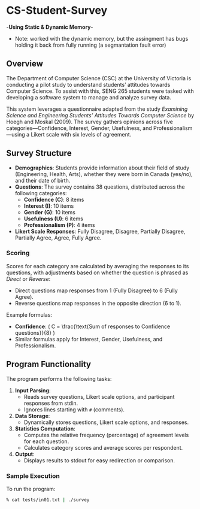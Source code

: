 # CS-Student-Survey
-**Using Static & Dynamic Memory**-
* Note: worked with the dynamic memory, but the assingment has bugs holding it back from fully running (a segmantation fault error)
  
## Overview

The Department of Computer Science (CSC) at the University of Victoria is conducting a pilot study to understand students’ attitudes towards Computer Science. To assist with this, SENG 265 students were tasked with developing a software system to manage and analyze survey data.

This system leverages a questionnaire adapted from the study *Examining Science and Engineering Students’ Attitudes Towards Computer Science* by Hoegh and Moskal (2009). The survey gathers opinions across five categories—Confidence, Interest, Gender, Usefulness, and Professionalism—using a Likert scale with six levels of agreement.

## Survey Structure

- **Demographics**: Students provide information about their field of study (Engineering, Health, Arts), whether they were born in Canada (yes/no), and their date of birth.
- **Questions**: The survey contains 38 questions, distributed across the following categories:
  - **Confidence (C)**: 8 items
  - **Interest (I)**: 10 items
  - **Gender (G)**: 10 items
  - **Usefulness (U)**: 6 items
  - **Professionalism (P)**: 4 items
- **Likert Scale Responses**: Fully Disagree, Disagree, Partially Disagree, Partially Agree, Agree, Fully Agree.

### Scoring

Scores for each category are calculated by averaging the responses to its questions, with adjustments based on whether the question is phrased as *Direct* or *Reverse*:
- Direct questions map responses from 1 (Fully Disagree) to 6 (Fully Agree).
- Reverse questions map responses in the opposite direction (6 to 1).

Example formulas:
- **Confidence**: \( C = \frac{\text{Sum of responses to Confidence questions}}{8} \)
- Similar formulas apply for Interest, Gender, Usefulness, and Professionalism.

## Program Functionality

The program performs the following tasks:
1. **Input Parsing**:
   - Reads survey questions, Likert scale options, and participant responses from stdin.
   - Ignores lines starting with `#` (comments).
2. **Data Storage**:
   - Dynamically stores questions, Likert scale options, and responses.
3. **Statistics Computation**:
   - Computes the relative frequency (percentage) of agreement levels for each question.
   - Calculates category scores and average scores per respondent.
4. **Output**:
   - Displays results to stdout for easy redirection or comparison.

### Sample Execution

To run the program:
```bash
% cat tests/in01.txt | ./survey
